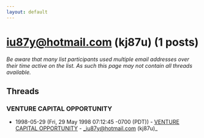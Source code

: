 ```yaml
---
layout: default
---
```


# iu87y@hotmail.com (kj87u) (1 posts)

_Be aware that many list participants used multiple email addresses over their time active on the list. As such this page may not contain all threads available._

## Threads

### VENTURE CAPITAL OPPORTUNITY
+ 1998-05-29 (Fri, 29 May 1998 07:12:45 -0700 (PDT)) - [VENTURE CAPITAL OPPORTUNITY](/archive/1998/05/f363dffe1ba17cee468e06df4d2a19eeafc685e61b7fcb94151d1b904c84cbb1) - _iu87y@hotmail.com (kj87u)_

